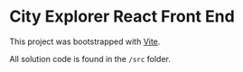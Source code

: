 # City Explorer React Front End

This project was bootstrapped with [Vite](https://vitejs.dev/).

All solution code is found in the `/src` folder.
